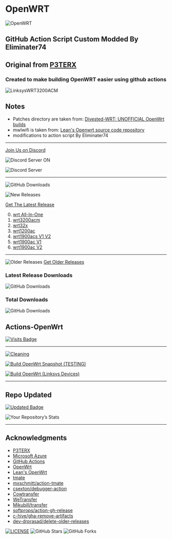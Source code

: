 # OpenWRT

![OpenWRT](images/2021/06/logo.png)

## GitHub Action Script Custom Modded By Eliminater74

## Original from [P3TERX](https://github.com/P3TERX/Actions-OpenWrt)

### Created to make building OpenWRT easier using github actions

![LinksysWRT3200ACM](images/2021/06/linksys-wrt3200acm.jpg)

## Notes

- Patches directory are taken from: [Divested-WRT: UNOFFICIAL OpenWrt builds](https://divested.dev/unofficial-openwrt-builds/mvebu-linksys/patches/)
- mwlwifi is taken from: [Lean's Openwrt source code repository](https://github.com/coolsnowwolf/lede/tree/master/package/kernel/mwlwifi)
- modifications to action script By Eliminater74

_______________________________________________________________________
[Join Us on Discord][0b9719c2]

  [0b9719c2]: https://discord.gg/png5rqZk "Discord"

![Discord Server ON](https://img.shields.io/badge/Discord-877232316756418580?style=for-the-badge&logo=discord&logoColor=white)

![Discord Server](https://img.shields.io/discord/877232316756418580)
_______________________________________________________________________

![GitHub Downloads](https://img.shields.io/github/release-date/DevOpenWRT-Router/Action_OpenWRT_AutoBuild_Linksys_Devices?style=plastic)

![New Releases](images/2021/09/new-releases.png)

[Get The Latest Release][a6e54f9f]

0. [wrt All-In-One][307783dd]
1. [wrt3200acm][f99bedf0]
2. [wrt32x][760fae37]
3. [wrt1200ac][fdfb4c79]
4. [wrt1900acs V1 V2][2f3448bf]
5. [wrt1900ac V1][6f3faf69]
6. [wrt1900ac V2][e6d46545]

_______________________________________________________________________

  [307783dd]: https://github.com/DevOpenWRT-Router/Action_OpenWRT_AutoBuild_Linksys_Devices/releases?q=wrtMulti&expanded=true "wrt All-In-One"
  [f99bedf0]: https://github.com/DevOpenWRT-Router/Action_OpenWRT_AutoBuild_Linksys_Devices/releases?q=wrt3200acm&expanded=true "wrt3200acm"
  [760fae37]: https://github.com/DevOpenWRT-Router/Action_OpenWRT_AutoBuild_Linksys_Devices/releases?q=wrt32x&expanded=true "wrt32x"
  [fdfb4c79]: https://github.com/DevOpenWRT-Router/Action_OpenWRT_AutoBuild_Linksys_Devices/releases?q=wrt1200ac&expanded=true "wrt1200ac"
  [2f3448bf]: https://github.com/DevOpenWRT-Router/Action_OpenWRT_AutoBuild_Linksys_Devices/releases?q=wrt1900acsV1V2&expanded=true "wrt1900acs V1 V2"
  [6f3faf69]: https://github.com/DevOpenWRT-Router/Action_OpenWRT_AutoBuild_Linksys_Devices/releases?q=wrt1900acV1&expanded=true "wrt1900ac V1"
  [e6d46545]: https://github.com/DevOpenWRT-Router/Action_OpenWRT_AutoBuild_Linksys_Devices/releases?q=wrt1900acV2&expanded=true "wrt1900ac V2"

![Older Releases](images/2021/09/older-releases.png)
[Get Older Releases][48fb9c00]

  [a6e54f9f]: https://github.com/DevOpenWRT-Router/Action_OpenWRT_AutoBuild_Linksys_Devices/releases/latest "Latest Release"
  [48fb9c00]: https://github.com/DevOpenWRT-Router/Action_OpenWRT_AutoBuild_Linksys_Devices/releases "Older Releases"

### Latest Release Downloads

![GitHub Downloads](https://img.shields.io/github/downloads/DevOpenWRT-Router/Action_OpenWRT_AutoBuild_Linksys_Devices/latest/total?style=for-the-badge)

### Total Downloads

![GitHub Downloads](https://img.shields.io/github/downloads/DevOpenWRT-Router/Action_OpenWRT_AutoBuild_Linksys_Devices/total?style=for-the-badge)

## Actions-OpenWrt

[![Visits Badge](https://badges.pufler.dev/visits/DevOpenWRT-Router/Action_OpenWRT_AutoBuild_Linksys_Devices)](https://badges.pufler.dev)
_______________________________________________________________________
[![Cleaning](https://github.com/DevOpenWRT-Router/Action_OpenWRT_AutoBuild_Linksys_Devices/actions/workflows/cleanup.yml/badge.svg)](https://github.com/DevOpenWRT-Router/Action_OpenWRT_AutoBuild_Linksys_Devices/actions/workflows/cleanup.yml)

[![Build OpenWrt Snapshot (TESTING)](https://github.com/DevOpenWRT-Router/Action_OpenWRT_AutoBuild_Linksys_Devices/actions/workflows/build-openwrt-snapshot.yml/badge.svg)](https://github.com/DevOpenWRT-Router/Action_OpenWRT_AutoBuild_Linksys_Devices/actions/workflows/build-openwrt-snapshot.yml)

[![Build OpenWrt (Linksys Devices)](https://github.com/DevOpenWRT-Router/Action_OpenWRT_AutoBuild_Linksys_Devices/actions/workflows/build-openwrt.yml/badge.svg)](https://github.com/DevOpenWRT-Router/Action_OpenWRT_AutoBuild_Linksys_Devices/actions/workflows/build-openwrt.yml)
_______________________________________________________________________

## Repo Updated

[![Updated Badge](https://badges.pufler.dev/updated/DevOpenWRT-Router/Action_OpenWRT_AutoBuild_Linksys_Devices)](https://badges.pufler.dev)

![Your Repository’s Stats](https://github-readme-stats.vercel.app/api?username=Eliminater74&show_icons=true)

_______________________________________________________________________

## Acknowledgments

- [P3TERX](https://github.com/P3TERX/Actions-OpenWrt)
- [Microsoft Azure](https://azure.microsoft.com)
- [GitHub Actions](https://github.com/features/actions)
- [OpenWrt](https://github.com/openwrt/openwrt)
- [Lean's OpenWrt](https://github.com/coolsnowwolf/lede)
- [tmate](https://github.com/tmate-io/tmate)
- [mxschmitt/action-tmate](https://github.com/mxschmitt/action-tmate)
- [csexton/debugger-action](https://github.com/csexton/debugger-action)
- [Cowtransfer](https://cowtransfer.com)
- [WeTransfer](https://wetransfer.com/)
- [Mikubill/transfer](https://github.com/Mikubill/transfer)
- [softprops/action-gh-release](https://github.com/softprops/action-gh-release)
- [c-hive/gha-remove-artifacts](https://github.com/c-hive/gha-remove-artifacts)
- [dev-drprasad/delete-older-releases](https://github.com/dev-drprasad/delete-older-releases)

[![LICENSE](https://img.shields.io/github/license/mashape/apistatus.svg?style=flat-square&label=License)](https://github.com/DevOpenWRT-Router/Actions_Build-00_LinksysWRT3200ACM-Private/blob/master/LICENSE) ![GitHub Stars](https://img.shields.io/github/stars/DevOpenWRT-Router/Actions_Build-00_LinksysWRT3200ACM-Private.svg?style=flat-square&label=Stars&logo=github) ![GitHub Forks](https://img.shields.io/github/forks/DevOpenWRT-Router/Actions_Build-00_LinksysWRT3200ACM-Private.svg?style=flat-square&label=Forks&logo=github)
